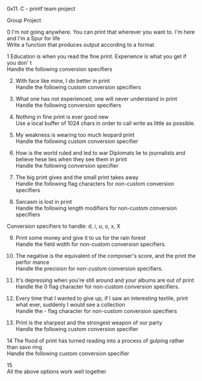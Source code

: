 0x11. C - printf team project

Group Project                                                                      
                                                                                    
0 I'm not going anywhere. You can print that wherever you want to. I'm here and I'm
 a Spur for life                                                                    
Write a function that produces output according to a format.                        
                                                                                    
                                                                                    
1 Education is when you read the fine print. Experience is what you get if you don'
t                                                                                   
Handle the following conversion specifiers

2. With  face like mine, I do better in print                                      
Handle the following custom conversion specifiers                                 
                                                                                    
3. What one has not experienced, one will never understand in print                 
Handle the following conversion specifiers                                         
                                                                                    
4. Nothing in fine print is ever good new                                          
Use a local buffer of 1024 chars in order to call write as little as possible.      
                                                                                    
5. My weakness is wearing too much leopard print                                    
Handle the following custom conversion specifier                                   
                                                                                    
6. How is the world ruled and led to war Diplomats lie to journalists and believe
hese lies when they see them in print                                               
Handle the following conversion specifier                                       
                                                                                    
7. The big print gives and the small print takes away                               
Handle the following flag characters for non-custom conversion specifiers          
                                                                                    
8. Sarcasm is lost in print                                                         
Handle the following length modifiers for non-custom conversion specifiers         
                                                                                    
                                                                                  
                                                                                  
Conversion specifiers to handle: d, i, u, o, x, X                               
                                                                                    
9. Print some money and give it to us for the rain forest                          
Handle the field width for non-custom conversion specifiers.                        
                                                                                    
10. The negative is the equivalent of the composer's score, and the print the perfor
mance                                                                               
Handle the precision for non-custom conversion specifiers.                          
                                                                                    
11. It's depressing when you're still around and your albums are out of print       
Handle the 0 flag character for non-custom conversion specifiers.                   
                                                                                    
12. Every time that I wanted to give up, if I saw an interesting textile, print what
 ever, suddenly I would see a collection                                            
Handle the - flag character for non-custom conversion specifiers                  
                                                                                    
13. Print is the sharpest and the strongest weapon of our party                     
Handle the following custom conversion specifier                                 
                                                                                    
14 The flood of print has turned reading into a process of gulping rather than savo
ring                                                                                
Handle the following custom conversion specifier                                   
                                                                                    
15                                                                               
All the above options work well together
